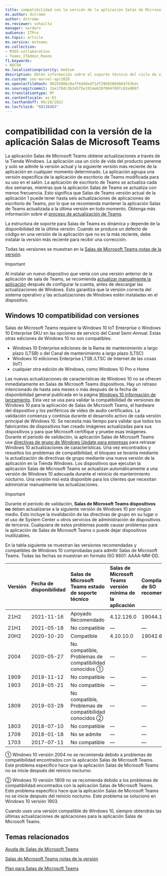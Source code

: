 ```yaml
---
title: compatibilidad con la versión de la aplicación Salas de Microsoft Teams
ms.author: dstrome
author: dstrome
ms.reviewer: sohailta
manager: serdars
audience: ITPro
ms.topic: article
ms.service: msteams
ms.collection:
- M365-collaboration
- Teams_ITAdmin_Rooms
f1.keywords:
- NOCSH
ms.localizationpriority: medium
description: Obtén información sobre el soporte técnico del ciclo de vida para Salas de Microsoft Teams, incluida la estructura dinámica de soporte técnico y sus fases.
ms.custom: seo-marvel-apr2020
ms.openlocfilehash: 9025500bc8aff6ddded71df29b9280d964763bdc
ms.sourcegitcommit: 1be178dc3b34575e1914e629f004f897c02e0097
ms.translationtype: MT
ms.contentlocale: es-ES
ms.lasthandoff: 09/28/2022
ms.locfileid: "68138483"
---
```

# <a name="microsoft-teams-rooms-app-version-support"></a>compatibilidad con la versión de la aplicación Salas de Microsoft Teams
 
La aplicación Salas de Microsoft Teams obtiene actualizaciones a través de la Tienda Windows. La aplicación usa un ciclo de vida del producto perenne y solo se admite la versión actual y la siguiente versión más reciente de la aplicación en cualquier momento determinado. La aplicación agrupa una versión específica de la aplicación de escritorio de Teams modificada para su uso en el salón. La aplicación de escritorio de Teams se actualiza cada dos semanas, mientras que la aplicación Salas de Teams se actualiza con menos frecuencia. Esto significa que Salas de Teams versión actual de la aplicación 1 puede tener hasta seis actualizaciones de aplicaciones de escritorio de Teams, por lo que se recomienda mantener la aplicación Salas de Teams actualizada a la última versión en todo momento. Obtenga más información sobre el [proceso de actualización de Teams](../teams-client-update.md).

La estructura de soporte para Salas de Teams es dinámica y depende de la disponibilidad de la última versión. Cuando se produce un defecto de código en una versión de la aplicación que no es la más reciente, debe instalar la versión más reciente para recibir una corrección.

Todas las versiones se muestran en la [Salas de Microsoft Teams notas de la versión](rooms-release-note.md).

> [!IMPORTANT]
> Al instalar un nuevo dispositivo que venía con una versión anterior de la aplicación de sala de Teams, se recomienda [actualizar manualmente la aplicación](manual-update.md) después de configurar la cuenta, antes de descargar las actualizaciones de Windows. Esto garantiza que la versión correcta del sistema operativo y las actualizaciones de Windows estén instaladas en el dispositivo.  

## <a name="windows-10-release-support"></a>Windows 10 compatibilidad con versiones

Salas de Microsoft Teams requiere la Windows 10 IoT Enterprise o Windows 10 Enterprise SKU en las opciones de servicio del Canal Semi-Annual. Estas otras ediciones de Windows 10 no son compatibles:

- Windows 10 Enterprise ediciones de la Rama de mantenimiento a largo plazo (LTSB) o del Canal de mantenimiento a largo plazo (LTSC)
- Windows 10 ediciones Enterprise LTSB /LTSC de Internet de las cosas (IoT)
- cualquier otra edición de Windows, como Windows 10 Pro o Home

Las nuevas actualizaciones de características de Windows 10 no se ofrecen inmediatamente en Salas de Microsoft Teams dispositivos. Hay un retraso intencionado de hasta seis meses o más después de la fecha de disponibilidad general publicada en la página [Windows 10 información de lanzamiento](/windows/release-information/). Esta vez se usa para validar la compatibilidad de versiones de Windows 10 para la aplicación de Salas de Microsoft Teams, el hardware del dispositivo y los periféricos de vídeo de audio certificados. La validación comienza y continúa durante el desarrollo activo de cada versión principal de Windows 10. Se necesita más tiempo para validar que todos los fabricantes de dispositivos han creado imágenes actualizadas para sus dispositivos y para que Microsoft certifique y pruebe esas imágenes. Durante el período de validación, la aplicación Salas de Microsoft Teams usa [directivas de grupo de Windows Update para empresas](/windows/deployment/update/waas-manage-updates-wufb) para retrasar Windows 10 actualizaciones de características. Una vez encontrados y resueltos los problemas de compatibilidad, el bloqueo se levanta mediante la actualización de directivas de grupo mediante una nueva versión de la aplicación en la Tienda Windows. Los dispositivos que ejecutan la aplicación Salas de Microsoft Teams se actualizan automáticamente a una versión de Windows 10 adecuada durante el reinicio de mantenimiento nocturno. Una versión msi está disponible para los clientes que necesitan administrar manualmente las actualizaciones.  

> [!IMPORTANT]
> Durante el período de validación, **Salas de Microsoft Teams dispositivos no** deben actualizarse a la siguiente versión de Windows 10 por ningún medio. Esto incluye la invalidación de las directivas de grupo en su lugar o el uso de System Center u otros servicios de administración de dispositivos de terceros. Cualquiera de estos problemas puede causar problemas para la aplicación de Salas de Microsoft Teams o puede dejar dispositivos inutilizables.  

En la tabla siguiente se muestran las versiones recomendadas y compatibles de Windows 10 comprobadas para admitir Salas de Microsoft Teams. Todas las fechas se muestran en formato ISO 8601: AAAA-MM-DD.

| Versión | Fecha de disponibilidad | Salas de Microsoft Teams estado de soporte técnico                    | Salas de Microsoft Teams versión mínima de la aplicación | Compilación de SO recomendada |
|:--------|:------------------|:--------------------------------------------------------|:--------------------------------------------------|:---------------------|
| 21H2    | 2021-11-16        | Apoyado<br>Recomendado                               | 4.12.126.0                                        | 19044.1288           |
| 21H1    | 2021-05-18        | No compatible                                           | &#x2014;                                          | &#x2014;             |
| 20H2    | 2020-10-20        | Compatible                                               | 4.10.10.0                                         | 19042.631            |
| 2004    | 2020-05-27        | No compatible, <br/>Problemas de compatibilidad conocidos &#x2780;| &#x2014;                                          | &#x2014;             |
| 1909    | 2019-11-12        | No compatible                                           | &#x2014;                                          | &#x2014;             |
| 1903    | 2019-05-21        | No compatible                                           | &#x2014;                                          | &#x2014;             |
| 1809    | 2019-03-28        | No compatible, <br/>Problemas de compatibilidad conocidos &#x2781; | &#x2014;                                          | &#x2014;             |
| 1803    | 2018-07-10        | No compatible                                           | &#x2014;                                          | &#x2014;             |
| 1709    | 2018-01-18        | No se admite                                           | &#x2014;                                          | &#x2014;             |
| 1703    | 2017-07-11        | No compatible                                           | &#x2014;                                          | &#x2014;             |

&#x2780; Windows 10 versión 2004 no se recomienda debido a problemas de compatibilidad encontrados con la aplicación Salas de Microsoft Teams. Este problema específico hace que la aplicación Salas de Microsoft Teams no se inicie después del reinicio nocturno.

&#x2781; Windows 10 versión 1809 no se recomienda debido a los problemas de compatibilidad encontrados con la aplicación Salas de Microsoft Teams. Este problema específico hace que la aplicación Salas de Microsoft Teams no se inicie después del reinicio nocturno. Este problema se solucionó en Windows 10 versión 1903.  

Cuando uses una versión compatible de Windows 10, siempre obtendrás las últimas actualizaciones de aplicaciones para la aplicación Salas de Microsoft Teams.  


## <a name="related-topics"></a>Temas relacionados

[Ayuda de Salas de Microsoft Teams](https://support.office.com/article/Skype-Room-Systems-version-2-help-e667f40e-5aab-40c1-bd68-611fe0002ba2)

[Salas de Microsoft Teams notas de la versión](rooms-release-note.md)

[Plan para Salas de Microsoft Teams](rooms-plan.md)
